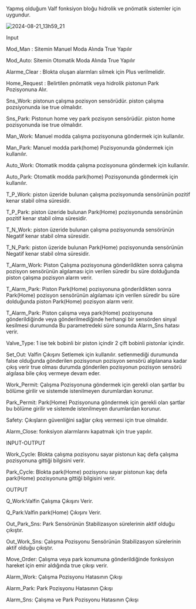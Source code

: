 Yapmış olduğum Valf fonksiyon bloğu hidrolik ve pnömatik sistemler için uygundur.

![2024-08-21_13h59_21](https://github.com/user-attachments/assets/6daee4be-1543-4cde-b98f-6b5d54770d37)


Input

Mod_Man : Sitemin Manuel Moda Alında True Yapılır

Mod_Auto: Sitemin Otomatik Moda Alında True Yapılır

Alarme_Clear : Blokta oluşan alarmları silmek için Plus verilmelidir.

Home_Request : Belirtilen pnömatik veya hidrolik pistonun Park Pozisyonuna Alır.

Sns_Work: pistonun çalışma pozisyon sensörüdür. piston çalışma pozsiyonunda ise true olmalıdır.

Sns_Park: Pistonun home vey park pozisyon sensörüdür. piston home pozisyonunda ise true olmalıdır.

Man_Work: Manuel modda çalışma pozisyonuna göndermek için kullanılır.

Man_Park: Manuel modda park(home) Pozisyonunda göndermek için kullanılır.

Auto_Work: Otomatik modda çalışma pozisyonuna göndermek için kullanılır.

Auto_Park: Otomatik  modda park(home) Pozisyonunda göndermek için kullanılır.

T_P_Work: piston üzeride bulunan çalışma pozisyonunda sensörünün pozitif kenar stabil olma süresidir. 

T_P_Park: piston üzeride bulunan Park(Home) pozisyonunda sensörünün pozitif kenar stabil olma süresidir. 

T_N_Work: piston üzeride bulunan çalışma pozisyonunda sensörünün Negatif kenar stabil olma süresidir. 

T_N_Park: piston üzeride bulunan Park(Home) pozisyonunda sensörünün Negatif kenar stabil olma süresidir.

T_Alarm_Work: Piston  Çalışma pozisyonuna gönderildikten sonra çalışma pozisyon sensörünün algılaması için verilen süredir bu süre dolduğunda piston çalışma pozisyon alarm verir.

T_Alarm_Park: Piston  Park(Home) pozisyonuna gönderildikten sonra  Park(Home) pozisyon sensörünün algılaması için verilen süredir bu süre dolduğunda piston  Park(Home) pozisyon alarm verir.

T_Alarm_Park: Piston çalışma veya park(Home) pozisyonuna gönderildiğinde veya gönderilmediğinde herhangi bir sensörden sinyal kesilmesi durumunda Bu parametredeki süre sonunda Alarm_Sns hatası verir.

Valve_Type: 1 ise tek bobinli bir piston içindir 2 çift bobinli pistonlar içindir.

Set_Out: Valfin Çıkışını Setlemek için kullanılır. setlenmediği durumunda false olduğunda gönderilen pozisyonun pozisyon sensörü algılanana kadar çıkış verir true olması durumda gönderilen pozisyonun pozisyon sensörü algılasa bile çıkış vermeye devam eder.

Work_Permit: Çalışma Pozisyonuna göndermek için gerekli olan şartlar bu bölüme girilir ve sistemde istenilmeyen durumlardan korunur.

Park_Permit: Park(Home) Pozisyonuna göndermek için gerekli olan şartlar bu bölüme girilir ve sistemde istenilmeyen durumlardan korunur.

Safety: Çıkışların güvenliğini sağlar çıkış vermesi için true olmalıdır.

Alarm_Close: fonksiyon alarmlarını kapatmak için true yapılır.

INPUT-OUTPUT

Work_Cycle: Blokta çalışma pozisyonu sayar pistonun kaç defa çalışma pozisyonuna gittiği bilgisini verir.

Park_Cycle: Blokta park(Home) pozisyonu sayar pistonun kaç defa park(Home) pozisyonuna gittiği bilgisini verir.

OUTPUT

Q_Work:Valfin Çalışma Çıkışını Verir.

Q_Park:Valfin park(Home) Çıkışını Verir.

Out_Park_Sns: Park Sensörünün Stabilizasyon sürelerinin aktif olduğu çıkıştır.

Out_Work_Sns: Çalışma Pozisyonu Sensörünün Stabilizasyon sürelerinin aktif olduğu çıkıştır.

Move_Order: Çalışma veya park konumuna gönderildiğinde fonksiyon hareket için emir aldığında true çıkışı verir.

Alarm_Work: Çalışma Pozisyonu Hatasının Çıkışı

Alarm_Park: Park Pozisyonu Hatasının Çıkışı

Alarm_Sns: Çalışma ve Park Pozisyonu Hatasının Çıkışı



